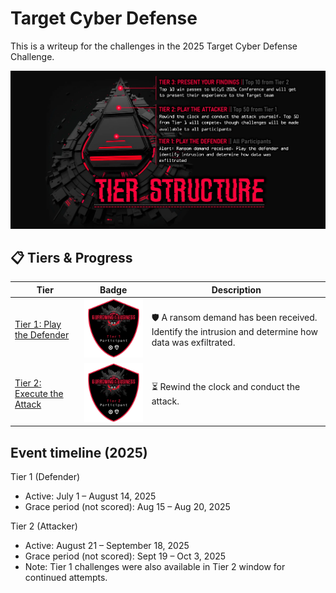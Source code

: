 # Target Cyber Defense

This is a writeup for the challenges in the 2025 Target Cyber Defense Challenge. 

![Tier Structure](./images/Tier_Structure.png)

## 📋 Tiers & Progress

| Tier | Badge | Description |
|------|-------|-------------|
| [Tier 1: Play the Defender](./Tier1/Tier1.md) | <img src="./images/Tier1_Badge.png" alt="Tier 1 Badge" width="200"/> | 🛡 A ransom demand has been received. Identify the intrusion and determine how data was exfiltrated. |
| [Tier 2: Execute the Attack](./Tier2/Tier2.md) | <img src="./images/Tier2_Badge.png" alt="Tier 2 Badge" width="200"/>  | ⏳ Rewind the clock and conduct the attack. |

## Event timeline (2025)

Tier 1 (Defender)
- Active: July 1 – August 14, 2025
- Grace period (not scored): Aug 15 – Aug 20, 2025

Tier 2 (Attacker)
- Active: August 21 – September 18, 2025
- Grace period (not scored): Sept 19 – Oct 3, 2025
- Note: Tier 1 challenges were also available in Tier 2 window for continued attempts.